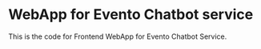 # WebApp for Evento Chatbot service

This is the code for Frontend WebApp for Evento Chatbot Service.
